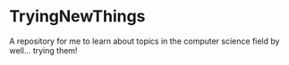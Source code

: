 # TryingNewThings
A repository for me to learn about topics in the computer science field by well... trying them!
